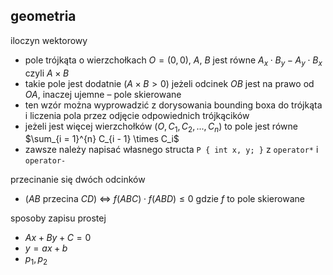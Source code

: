 
## geometria

iloczyn wektorowy
- pole trójkąta o wierzchołkach $O = (0, 0)$, $A$, $B$ jest równe $A_x \cdot B_y - A_y \cdot B_x$ czyli $A \times B$
- takie pole jest dodatnie ($A \times B > 0$) jeżeli odcinek $OB$ jest na prawo od $OA$, inaczej ujemne – pole skierowane
- ten wzór można wyprowadzić z dorysowania bounding boxa do trójkąta i liczenia pola przez odjęcie odpowiednich trójkącików
- jeżeli jest więcej wierzchołków ($O, C_1, C_2, ..., C_n$) to pole jest równe $\sum_{i = 1}^{n} C_{i - 1} \times C_i$
- zawsze należy napisać własnego structa `P { int x, y; }` z `operator*` i `operator-`

przecinanie się dwóch odcinków
- $(AB$ przecina $CD)$ $\iff$ $f(ABC) \cdot f(ABD) \le 0$ gdzie $f$ to pole skierowane

sposoby zapisu prostej
- $Ax + By + C = 0$
- $y = ax + b$
- $p_1, p_2$
